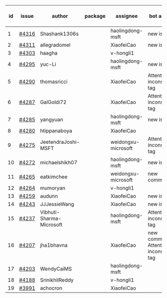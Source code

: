 | id | issue | author | package | assignee | bot advice | created date of issue | target release date | date from target |
| ------ | ------ | ------ | ------ | ------ | ------ | ------ | ------ | :-----: |
| 1 | [#4316](https://github.com/Azure/sdk-release-request/issues/4316) | Shashank1306s |  | haolingdong-msft | new issue. | 07-03 | 07-28 |  |
| 2 | [#4311](https://github.com/Azure/sdk-release-request/issues/4311) | allegradomel |  | XiaofeiCao | new issue. | 06-29 | 07-28 |  |
| 3 | [#4303](https://github.com/Azure/sdk-release-request/issues/4303) | haagha |  | v-hongli1 |  | 06-29 |  | 0 |
| 4 | [#4295](https://github.com/Azure/sdk-release-request/issues/4295) | yuc-Li |  | haolingdong-msft | new issue. | 06-28 | 07-28 |  |
| 5 | [#4290](https://github.com/Azure/sdk-release-request/issues/4290) | thomasricci |  | XiaofeiCao | Attention to inconsistent tag | 06-28 | 07-28 |  |
| 6 | [#4287](https://github.com/Azure/sdk-release-request/issues/4287) | GalGoldi72 |  | XiaofeiCao | Attention to inconsistent tag | 06-27 | 07-28 |  |
| 7 | [#4285](https://github.com/Azure/sdk-release-request/issues/4285) | yangyuan |  | haolingdong-msft | new issue. | 06-27 | 07-28 |  |
| 8 | [#4280](https://github.com/Azure/sdk-release-request/issues/4280) | htippanaboya |  | XiaofeiCao |  | 06-26 | 07-28 |  |
| 9 | [#4275](https://github.com/Azure/sdk-release-request/issues/4275) | JeetendraJoshi-MSFT |  | weidongxu-microsoft | Attention to inconsistent tag | 06-26 | 07-28 |  |
| 10 | [#4272](https://github.com/Azure/sdk-release-request/issues/4272) | michaelshikh07 |  | haolingdong-msft | new issue. | 06-25 | 07-28 |  |
| 11 | [#4265](https://github.com/Azure/sdk-release-request/issues/4265) | eatkimchee |  | weidongxu-microsoft | new comment. | 06-23 | 07-28 |  |
| 12 | [#4264](https://github.com/Azure/sdk-release-request/issues/4264) | mumoryan |  | v-hongli1 |  | 06-21 |  | 0 |
| 13 | [#4259](https://github.com/Azure/sdk-release-request/issues/4259) | audunn |  | XiaofeiCao | new issue. | 06-21 | 07-28 |  |
| 14 | [#4243](https://github.com/Azure/sdk-release-request/issues/4243) | JJJessieWang |  | XiaofeiCao | new issue. | 06-13 | 07-28 |  |
| 15 | [#4237](https://github.com/Azure/sdk-release-request/issues/4237) | Vibhuti-Sharma-Microsoft |  | haolingdong-msft | Attention to inconsistent tag | 06-09 | 07-14 |  |
| 16 | [#4207](https://github.com/Azure/sdk-release-request/issues/4207) | jha1bhavna |  | XiaofeiCao | new comment. Attention to inconsistent tag | 05-29 | 06-23 |  |
| 17 | [#4203](https://github.com/Azure/sdk-release-request/issues/4203) | WendyCaiMS |  | haolingdong-msft |  | 05-25 | 06-23 |  |
| 18 | [#4188](https://github.com/Azure/sdk-release-request/issues/4188) | SrinikhilReddy |  | v-hongli1 |  | 05-23 |  | 0 |
| 19 | [#3991](https://github.com/Azure/sdk-release-request/issues/3991) | achocron |  | XiaofeiCao |  | 03-24 | 04-28 |  |

